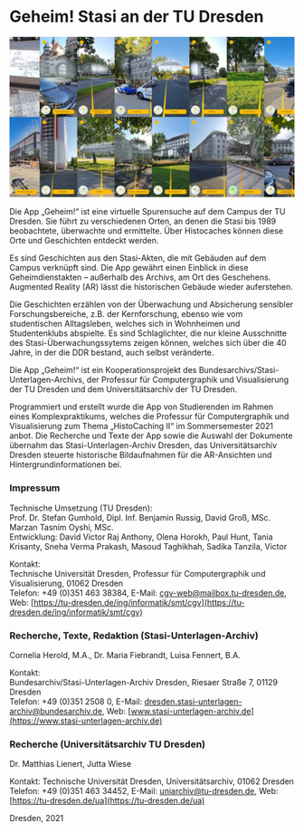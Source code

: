 # Geheim! Stasi an der TU Dresden

![AR screenshots from Geheim!](/doc/ar_screenshots.jpg "AR Screenshots")

Die App „Geheim!“ ist eine virtuelle Spurensuche auf dem Campus der TU Dresden. Sie führt zu verschiedenen Orten, an denen die Stasi bis 1989 beobachtete, überwachte und ermittelte. Über Histocaches können diese Orte und Geschichten entdeckt werden. 

Es sind Geschichten aus den Stasi-Akten, die mit Gebäuden auf dem Campus verknüpft sind. Die App gewährt einen Einblick in diese Geheimdienstakten – außerhalb des Archivs, am Ort des Geschehens. Augmented Reality (AR) lässt die historischen Gebäude wieder auferstehen. 

Die Geschichten erzählen von der Überwachung und Absicherung sensibler Forschungsbereiche, z.B. der Kernforschung, ebenso wie vom studentischen Alltagsleben, welches sich in Wohnheimen und Studentenklubs abspielte. Es sind Schlaglichter, die nur kleine Ausschnitte des Stasi-Überwachungssytems zeigen können, welches sich über die 40 Jahre, in der die DDR bestand, auch selbst veränderte. 

Die App „Geheim!“ ist ein Kooperationsprojekt des Bundesarchivs/Stasi-Unterlagen-Archivs, der Professur für Computergraphik und Visualisierung der TU Dresden und dem Universitätsarchiv der TU Dresden.

Programmiert und erstellt wurde die App von Studierenden im Rahmen eines Komplexpraktikums, welches die Professur für Computergraphik und Visualisierung zum Thema „HistoCaching II“ im Sommersemester 2021 anbot. Die Recherche und Texte der App sowie die Auswahl der Dokumente übernahm das Stasi-Unterlagen-Archiv Dresden, das Universitätsarchiv Dresden steuerte historische Bildaufnahmen für die AR-Ansichten und Hintergrundinformationen bei.

### Impressum

Technische Umsetzung (TU Dresden):  
Prof. Dr. Stefan Gumhold, Dipl. Inf. Benjamin Russig, David Groß, MSc. Marzan Tasnim Oyshi, MSc.  
Entwicklung: David Victor Raj Anthony, Olena Horokh, Paul Hunt, Tania Krisanty, Sneha Verma Prakash, Masoud Taghikhah, Sadika Tanzila, Victor

Kontakt:  
Technische Universität Dresden, Professur für Computergraphik und Visualisierung, 01062 Dresden  
Telefon: +49 (0)351 463 38384, E-Mail: cgv-web@mailbox.tu-dresden.de, Web: [https://tu-dresden.de/ing/informatik/smt/cgv](https://tu-dresden.de/ing/informatik/smt/cgv)

### Recherche, Texte, Redaktion (Stasi-Unterlagen-Archiv)

Cornelia Herold, M.A., Dr. Maria Fiebrandt, Luisa Fennert, B.A.

Kontakt:  
Bundesarchiv/Stasi-Unterlagen-Archiv Dresden, Riesaer Straße 7, 01129 Dresden  
Telefon: +49 (0)351 2508 0, E-Mail: dresden.stasi-unterlagen-archiv@bundesarchiv.de, Web: [www.stasi-unterlagen-archiv.de](https://www.stasi-unterlagen-archiv.de)

### Recherche (Universitätsarchiv TU Dresden)

Dr. Matthias Lienert, Jutta Wiese

Kontakt: Technische Universität Dresden, Universitätsarchiv, 01062 Dresden  
Telefon: +49 (0)351 463 34452, E-Mail: uniarchiv@tu-dresden.de, Web: [https://tu-dresden.de/ua](https://tu-dresden.de/ua)

Dresden, 2021
